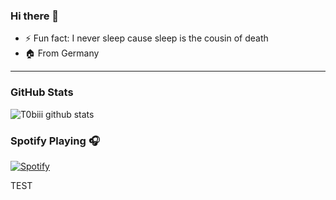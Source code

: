 ### Hi there 👋

<!--
**T0biii/T0biii** is a ✨ _special_ ✨ repository because its `README.md` (this file) appears on your GitHub profile.


- 🔭 I’m currently working on ...
- 🌱 I’m currently learning ...
- 👯 I’m looking to collaborate on ...
- 🤔 I’m looking for help with ...
- 💬 Ask me about ...
- 📫 How to reach me: ...
- 😄 Pronouns: ...
-->
- ⚡ Fun fact: I never sleep cause sleep is the cousin of death
- 🏠 From Germany

--- 
### GitHub Stats
![T0biii github stats](https://github-readme-stats.t0biii.vercel.app/api?username=T0biii&show_icons=true&theme=bear)
### Spotify Playing 🎧
[![Spotify](https://novatorem-inky.vercel.app/api/spotify)](https://open.spotify.com/user/tobiasm99)

TEST
